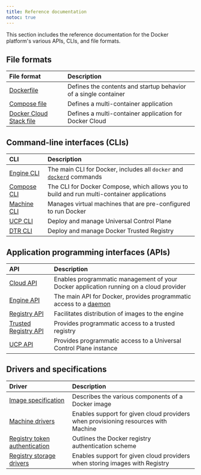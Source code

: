 ```yaml
---
title: Reference documentation
notoc: true
---
```


This section includes the reference documentation for the Docker platform's
various APIs, CLIs, and file formats.

## File formats

| File format                                            | Description                                                     |
|:-------------------------------------------------------|:----------------------------------------------------------------|
| [Dockerfile](/engine/reference/builder/)               | Defines the contents and startup behavior of a single container |
| [Compose file](/compose/compose-file/)                 | Defines a multi-container application                           |
| [Docker Cloud Stack file](/docker-cloud/apps/stack-yaml-reference/) | Defines a multi-container application for Docker Cloud          |


## Command-line interfaces (CLIs)

| CLI                                                   | Description                                                                                                      |
|:------------------------------------------------------|:-----------------------------------------------------------------------------------------------------------------|
| [Engine CLI](/engine/reference/commandline/cli/)          | The main CLI for Docker, includes all `docker` and [`dockerd`](/engine/reference/commandline/dockerd/) commands|
| [Compose CLI](/compose/reference/overview/)           | The CLI for Docker Compose, which allows you to build and run multi-container applications                       |
| [Machine CLI](/machine/reference/)                    | Manages virtual machines that are pre-configured to run Docker                                                   |
| [UCP CLI](/datacenter/ucp/2.2/reference/cli/index.md) | Deploy and manage Universal Control Plane                                                                       |
| [DTR CLI](/datacenter/dtr/2.4/reference/cli/index.md) | Deploy and manage Docker Trusted Registry                                                                                       |

## Application programming interfaces (APIs)

| API                                                        | Description                                                                            |
|:-----------------------------------------------------------|:---------------------------------------------------------------------------------------|
| [Cloud API](/apidocs/docker-cloud/)                        | Enables programmatic management of your Docker application running on a cloud provider |
| [Engine API](/engine/api/)                                 | The main API for Docker, provides programmatic access to a [daemon](/glossary/#daemon) |
| [Registry API](/registry/spec/api/)                        | Facilitates distribution of images to the engine                                       |
| [Trusted Registry API](/datacenter/dtr/2.4/reference/api/) | Provides programmatic access to a trusted registry                                     |
| [UCP API](/datacenter/ucp/2.2/reference/api)               | Provides programmatic access to a Universal Control Plane instance                     |


## Drivers and specifications

| Driver                                                 | Description                                                                        |
|:-------------------------------------------------------|:-----------------------------------------------------------------------------------|
| [Image specification](/registry/spec/manifest-v2-2/)   | Describes the various components of a Docker image                                 |
| [Machine drivers](/machine/drivers/os-base/)           | Enables support for given cloud providers when provisioning resources with Machine |
| [Registry token authentication](/registry/spec/auth/)  | Outlines the Docker registry authentication scheme                                 |
| [Registry storage drivers](/registry/storage-drivers/) | Enables support for given cloud providers when storing images with Registry        |
